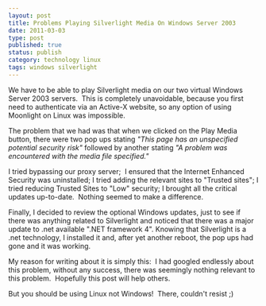 ```yaml
--- 
layout: post 
title: Problems Playing Silverlight Media On Windows Server 2003
date: 2011-03-03
type: post 
published: true 
status: publish
category: technology linux
tags: windows silverlight
---
```


We have to be able to play Silverlight media on our two virtual Windows
Server 2003 servers.  This is completely unavoidable, because you first
need to authenticate via an Active-X website, so any option of using
Moonlight on Linux was impossible.

The problem that we had was that when we clicked on the Play Media
button, there were two pop ups stating *"This page has an unspecified potential security risk"* followed by another stating *"A problem was encountered with the media file specified."*

<!--more-->

I tried bypassing our proxy server;  I ensured that the Internet
Enhanced Security was uninstalled; I tried adding the relevant sites to
"Trusted sites"; I tried reducing Trusted Sites to "Low" security; I
brought all the critical updates up-to-date.  Nothing seemed to make a
difference.

Finally, I decided to review the optional Windows updates, just to see
if there was anything related to Silverlight and noticed that there was
a major update to .net available ".NET framework 4". Knowing that
Silverlight is a .net technology, I installed it and, after yet another
reboot, the pop ups had gone and it was working.

My reason for writing about it is simply this:  I had googled endlessly
about this problem, without any success, there was seemingly nothing
relevant to this problem.  Hopefully this post will help others.

But you should be using Linux not Windows!  There, couldn't resist ;)

